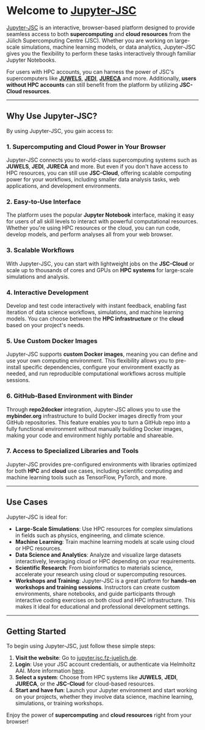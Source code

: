 # Welcome to [Jupyter-JSC](https://jupyter.jsc.fz-juelich.de)

[Jupyter-JSC](https://jupyter.jsc.fz-juelich.de) is an interactive, browser-based platform designed to provide seamless access to both **supercomputing** and **cloud resources** from the Jülich Supercomputing Centre (JSC). Whether you are working on large-scale simulations, machine learning models, or data analytics, Jupyter-JSC gives you the flexibility to perform these tasks interactively through familiar Jupyter Notebooks. 

For users with HPC accounts, you can harness the power of JSC's supercomputers like [**JUWELS**](https://www.fz-juelich.de/en/ias/jsc/systems/supercomputers/juwels), [**JEDI**](https://www.fz-juelich.de/en/ias/jsc/systems/supercomputers/jedi), [**JURECA**](https://www.fz-juelich.de/en/ias/jsc/systems/supercomputers/jureca) and more. Additionally, **users without HPC accounts** can still benefit from the platform by utilizing **JSC-Cloud resources**.

---

## Why Use Jupyter-JSC?

By using Jupyter-JSC, you gain access to:

### 1. **Supercomputing and Cloud Power in Your Browser**
   Jupyter-JSC connects you to world-class supercomputing systems such as **JUWELS**, **JEDI**, **JURECA** and more. But even if you don't have access to HPC resources, you can still use **JSC-Cloud**, offering scalable computing power for your workflows, including smaller data analysis tasks, web applications, and development environments.

### 2. **Easy-to-Use Interface**
   The platform uses the popular **Jupyter Notebook** interface, making it easy for users of all skill levels to interact with powerful computational resources. Whether you're using HPC resources or the cloud, you can run code, develop models, and perform analyses all from your web browser.

### 3. **Scalable Workflows**
   With Jupyter-JSC, you can start with lightweight jobs on the **JSC-Cloud** or scale up to thousands of cores and GPUs on **HPC systems** for large-scale simulations and analysis.

### 4. **Interactive Development**
   Develop and test code interactively with instant feedback, enabling fast iteration of data science workflows, simulations, and machine learning models. You can choose between the **HPC infrastructure** or the **cloud** based on your project's needs.

### 5. **Use Custom Docker Images**
   Jupyter-JSC supports **custom Docker images**, meaning you can define and use your own computing environment. This flexibility allows you to pre-install specific dependencies, configure your environment exactly as needed, and run reproducible computational workflows across multiple sessions.

### 6. **GitHub-Based Environment with Binder**
   Through **repo2docker** integration, Jupyter-JSC allows you to use the **mybinder.org** infrastructure to build Docker images directly from your GitHub repositories. This feature enables you to turn a GitHub repo into a fully functional environment without manually building Docker images, making your code and environment highly portable and shareable.

### 7. **Access to Specialized Libraries and Tools**
   Jupyter-JSC provides pre-configured environments with libraries optimized for both **HPC** and **cloud** use cases, including scientific computing and machine learning tools such as TensorFlow, PyTorch, and more.

---

## Use Cases

Jupyter-JSC is ideal for:

- **Large-Scale Simulations**: Use HPC resources for complex simulations in fields such as physics, engineering, and climate science.
- **Machine Learning**: Train machine learning models at scale using cloud or HPC resources.
- **Data Science and Analytics**: Analyze and visualize large datasets interactively, leveraging cloud or HPC depending on your requirements.
- **Scientific Research**: From bioinformatics to materials science, accelerate your research using cloud or supercomputing resources.
- **Workshops and Training**: Jupyter-JSC is a great platform for **hands-on workshops and training sessions**. Instructors can create custom environments, share notebooks, and guide participants through interactive coding exercises on both cloud and HPC infrastructure. This makes it ideal for educational and professional development settings.

---

## Getting Started

To begin using Jupyter-JSC, just follow these simple steps:

1. **Visit the website**: Go to [jupyter.jsc.fz-juelich.de](https://jupyter.jsc.fz-juelich.de).
2. **Login**: Use your JSC account credentials, or authenticate via Helmholtz AAI. More information [here](authentication.md).
3. **Select a system**: Choose from HPC systems like **JUWELS**, **JEDI**, **JURECA**, or the **JSC-Cloud** for cloud-based resources.
4. **Start and have fun**: Launch your Jupyter environment and start working on your projects, whether they involve data science, machine learning, simulations, or training workshops.

Enjoy the power of **supercomputing** and **cloud resources** right from your browser!

